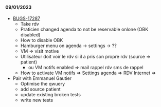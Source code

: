 #### 09/01/2023

- [BUGS-17287](https://doctolib.atlassian.net/browse/BUGS-17287)
	- Take rdv
	- Praticien changed agenda to not be reservable onlone (OBK disabled)
	- How to disable OBK
	- Hamburger menu on agenda -> settings ->  ??
	- VM => visit motive
	- Utilisateur doit voir le rdv si il a pris son propre rdv (source => patient)
		- ou VM notifs enabled => mail rappel rdv sms de rappel 
	- How to activate VM notifs => Settings agenda => RDV Internet  => 
- Pair with Emmanuel Gautier
	- Optimise the qwuery
	- add source patient
	- update existing broken tests
	- write new tests